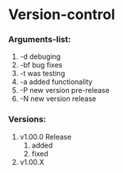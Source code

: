 # Version-control

### Arguments-list:
1. -d debuging
2. -bf bug fixes
3. -t was testing
4. -a added functionality
5. -P new version pre-release
6. -N new version release

### Versions:
1. v1.00.0 Release
    1. added
    2. fixed
2. v1.00.X
